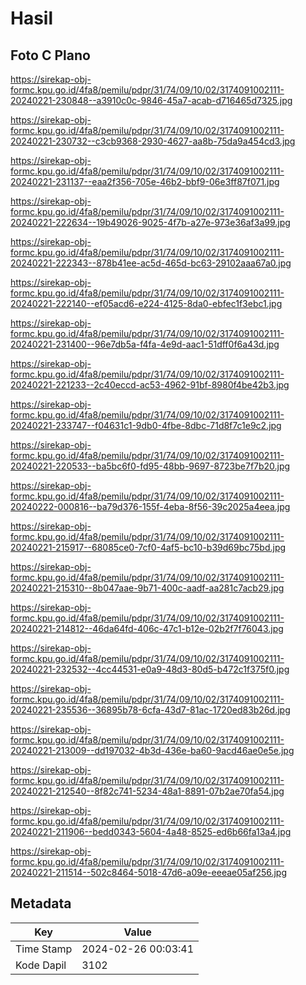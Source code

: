 # Hasil

## Foto C Plano

https://sirekap-obj-formc.kpu.go.id/4fa8/pemilu/pdpr/31/74/09/10/02/3174091002111-20240221-230848--a3910c0c-9846-45a7-acab-d716465d7325.jpg

https://sirekap-obj-formc.kpu.go.id/4fa8/pemilu/pdpr/31/74/09/10/02/3174091002111-20240221-230732--c3cb9368-2930-4627-aa8b-75da9a454cd3.jpg

https://sirekap-obj-formc.kpu.go.id/4fa8/pemilu/pdpr/31/74/09/10/02/3174091002111-20240221-231137--eaa2f356-705e-46b2-bbf9-06e3ff87f071.jpg

https://sirekap-obj-formc.kpu.go.id/4fa8/pemilu/pdpr/31/74/09/10/02/3174091002111-20240221-222634--19b49026-9025-4f7b-a27e-973e36af3a99.jpg

https://sirekap-obj-formc.kpu.go.id/4fa8/pemilu/pdpr/31/74/09/10/02/3174091002111-20240221-222343--878b41ee-ac5d-465d-bc63-29102aaa67a0.jpg

https://sirekap-obj-formc.kpu.go.id/4fa8/pemilu/pdpr/31/74/09/10/02/3174091002111-20240221-222140--ef05acd6-e224-4125-8da0-ebfec1f3ebc1.jpg

https://sirekap-obj-formc.kpu.go.id/4fa8/pemilu/pdpr/31/74/09/10/02/3174091002111-20240221-231400--96e7db5a-f4fa-4e9d-aac1-51dff0f6a43d.jpg

https://sirekap-obj-formc.kpu.go.id/4fa8/pemilu/pdpr/31/74/09/10/02/3174091002111-20240221-221233--2c40eccd-ac53-4962-91bf-8980f4be42b3.jpg

https://sirekap-obj-formc.kpu.go.id/4fa8/pemilu/pdpr/31/74/09/10/02/3174091002111-20240221-233747--f04631c1-9db0-4fbe-8dbc-71d8f7c1e9c2.jpg

https://sirekap-obj-formc.kpu.go.id/4fa8/pemilu/pdpr/31/74/09/10/02/3174091002111-20240221-220533--ba5bc6f0-fd95-48bb-9697-8723be7f7b20.jpg

https://sirekap-obj-formc.kpu.go.id/4fa8/pemilu/pdpr/31/74/09/10/02/3174091002111-20240222-000816--ba79d376-155f-4eba-8f56-39c2025a4eea.jpg

https://sirekap-obj-formc.kpu.go.id/4fa8/pemilu/pdpr/31/74/09/10/02/3174091002111-20240221-215917--68085ce0-7cf0-4af5-bc10-b39d69bc75bd.jpg

https://sirekap-obj-formc.kpu.go.id/4fa8/pemilu/pdpr/31/74/09/10/02/3174091002111-20240221-215310--8b047aae-9b71-400c-aadf-aa281c7acb29.jpg

https://sirekap-obj-formc.kpu.go.id/4fa8/pemilu/pdpr/31/74/09/10/02/3174091002111-20240221-214812--46da64fd-406c-47c1-b12e-02b2f7f76043.jpg

https://sirekap-obj-formc.kpu.go.id/4fa8/pemilu/pdpr/31/74/09/10/02/3174091002111-20240221-232532--4cc44531-e0a9-48d3-80d5-b472c1f375f0.jpg

https://sirekap-obj-formc.kpu.go.id/4fa8/pemilu/pdpr/31/74/09/10/02/3174091002111-20240221-235536--36895b78-6cfa-43d7-81ac-1720ed83b26d.jpg

https://sirekap-obj-formc.kpu.go.id/4fa8/pemilu/pdpr/31/74/09/10/02/3174091002111-20240221-213009--dd197032-4b3d-436e-ba60-9acd46ae0e5e.jpg

https://sirekap-obj-formc.kpu.go.id/4fa8/pemilu/pdpr/31/74/09/10/02/3174091002111-20240221-212540--8f82c741-5234-48a1-8891-07b2ae70fa54.jpg

https://sirekap-obj-formc.kpu.go.id/4fa8/pemilu/pdpr/31/74/09/10/02/3174091002111-20240221-211906--bedd0343-5604-4a48-8525-ed6b66fa13a4.jpg

https://sirekap-obj-formc.kpu.go.id/4fa8/pemilu/pdpr/31/74/09/10/02/3174091002111-20240221-211514--502c8464-5018-47d6-a09e-eeeae05af256.jpg


## Metadata

| Key        | Value               |
| ---------- | ------------------- |
| Time Stamp | 2024-02-26 00:03:41 |
| Kode Dapil | 3102                |



